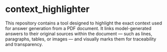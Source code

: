 # context_highlighter
This repository contains a tool designed to highlight the exact context used for answer generation from a PDF document. It links model-generated answers to their original sources within the document — such as lines, paragraphs, tables, or images — and visually marks them for traceability and transparency.
